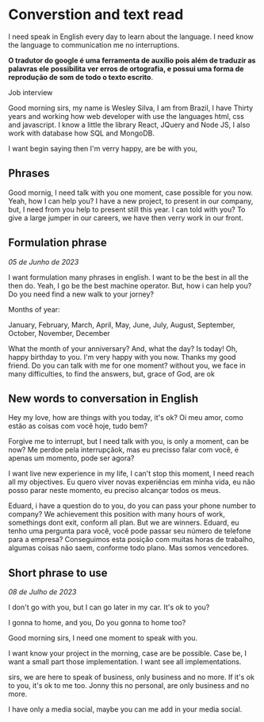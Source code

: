 # Converstion and text read

I need speak in English every day to learn about the language. I need know the language to communication me no interruptions.

**O tradutor do google é uma ferramenta de auxílio pois além de traduzir as palavras ele possibilita ver erros de ortografia, e possui uma forma de reprodução de som de todo o texto escrito**.

Job interview

Good morning sirs, my name is Wesley Silva, I am from Brazil, I have Thirty years and working how web developer with use the languages html, css and javascript. I know a little the library React, JQuery and Node JS, I also work with database how SQL and MongoDB.

I want begin saying then I'm verry happy, are be with you,

## Phrases

Good mornig, I need talk with you one moment, case possible for you now.
Yeah, how I can help you? 
I have a new project, to present in our company, but, I need from you help to present still this year.
I can told with you?
To give a large jumper in our careers, we have then verry work in our front.

## Formulation phrase 

_05 de Junho de 2023_

I want formulation many phrases in english. I want to be the best in all the then do. Yeah, I go be the best machine operator. But, how i can help you? Do you need find a new walk to your jorney?

Months of year:

January, February, March, April, May, June, July, August, September, October, November, December

What the month of your anniversary? And, what the day? Is today! Oh, happy birthday to you. I'm very happy with you now. Thanks my good friend. Do you can talk with me for one moment?
without you, we face in many difficulties, to find the answers, but, grace of God, are ok

## New words to conversation in English

Hey my love, how are things with you today, it's ok?
Oi meu amor, como estão as coisas com você hoje, tudo bem? 

Forgive me to interrupt, but I need talk with you, is only a moment, can be now?
Me perdoe pela interrupçãok, mas eu precisso falar com você, é apenas um momento, pode ser agora? 

I want live new experience in my life, I can't stop this moment, I need reach all my objectives.
Eu quero viver novas experiências em minha vida, eu não posso parar neste momento, eu preciso alcançar todos os meus.

Eduard, i have a question do to you, do you can pass your phone number to company? We achievement this position with many hours of work, somethings dont exit, conform all plan. But we are winners.
Eduard, eu tenho uma pergunta para você, você pode passar seu número de telefone para a empresa? Conseguimos esta posição com muitas horas de trabalho, algumas coisas não saem, conforme todo plano. Mas somos vencedores.

##  Short phrase to use

_08 de Julho de 2023_

I don't go with you, but I can go later in my car. It's ok to you?

I gonna to home, and you, Do you gonna to home too?

Good morning sirs, I need one moment to speak with you.

I want know your project in the morning, case are be possible.
Case be, I want a small part those implementation.
I want see all implementations.

sirs, we are here to speak of business, only business and no more. If it's ok to you, it's ok to me too.
Jonny this no personal, are only business and no more.

I have only a media social, maybe you can me add in your media social. 